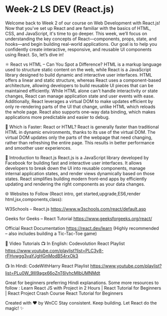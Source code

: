 <h1>Week-2 LS DEV (React.js)</h1>

Welcome back to Week 2 of our course on Web Development with React.js! Now that you've set up React and are familiar with the basics of HTML, CSS, and JavaScript, it's time to go deeper. This week, we’ll focus on understanding the key concepts of React—components, props, state, and hooks—and begin building real-world applications.
Our goal is to help you confidently create interactive, responsive, and reusable UI components using React.
So, let’s dive in!



⚛️ React vs HTML – Can You Spot a Difference?
HTML is a markup language used to structure static content on the web, while React is a JavaScript library designed to build dynamic and interactive user interfaces. HTML offers a linear and static structure, whereas React uses a component-based architecture, allowing developers to build reusable UI pieces that can be maintained efficiently. While HTML alone can't handle interactivity or state changes, React can manage application state and user events with ease. Additionally, React leverages a virtual DOM to make updates efficient by only re-rendering parts of the UI that change, unlike HTML which reloads the whole page. React also supports one-way data binding, which makes applications more predictable and easier to debug.



🚀 Which is Faster: React or HTML?
React is generally faster than traditional HTML in dynamic environments, thanks to its use of the virtual DOM. The virtual DOM updates only the parts of the webpage that need changing, rather than refreshing the entire page. This results in better performance and smoother user experiences.



🧠 Introduction to React.js
React.js is a JavaScript library developed by Facebook for building fast and interactive user interfaces. It allows developers to break down the UI into reusable components, manage internal application states, and render views dynamically based on those states.
React simplifies building modern front-end apps by efficiently updating and rendering the right components as your data changes.



🌐 Websites to Follow (React intro, get started,upgrade,ES6,render html,jsx,components,class):

W3Schools – React.js
 https://www.w3schools.com/react/default.asp 
 


Geeks for Geeks – React Tutorial
https://www.geeksforgeeks.org/react/



Official React Documentation
https://react.dev/learn	
 (Highly recommended – also includes building a Tic-Tac-Toe game)
 




🎥 Video Tutorials 
📺 In English:
Codevolution React Playlist
https://www.youtube.com/playlist?list=PLC3y8-rFHvwgg3vaYJgHGnModB54rxOk3	



📺 In Hindi:
CodeWithHarry React Playlist
https://www.youtube.com/playlist?list=PLu0W_9lII9agx66oZnT6IyhcMIbUMNMdt	

 Great for beginners preferring Hindi explanations.
Some more resources to follow : Learn React JS with Project in 2 Hours  | React Tutorial for Beginners | React Project Crash Course React Tutorial for Beginners

Created with ❤️ by WnCC
 Stay consistent. Keep building. Let React do the magic! ✨
